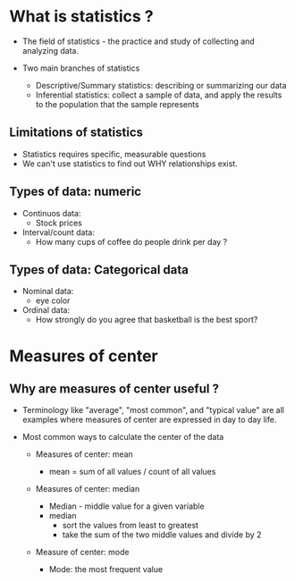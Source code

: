 # What is statistics ? 

- The field of statistics - the practice and study of collecting and analyzing data. 

- Two main branches of statistics
    - Descriptive/Summary statistics: describing or summarizing our data
    - Inferential statistics: collect a sample of data, and apply the results to the population that the sample represents

## Limitations of statistics
- Statistics requires specific, measurable questions
- We can't use statistics to find out WHY relationships exist.

## Types of data: numeric
- Continuos data:
  - Stock prices
- Interval/count data:
  - How many cups of coffee do people drink per day ?
  
## Types of data: Categorical data
- Nominal data:
  - eye color
- Ordinal data:
  - How strongly do you agree that basketball is the best sport?

  
# Measures of center
## Why are measures of center useful ? 
- Terminology like "average", "most common", and "typical value" are all examples where measures of center are expressed in day to day life.

- Most common ways to calculate the center of the data
    - Measures of center: mean
        - mean = sum of all values / count of all values
     
    - Measures of center: median
        - Median - middle value for a given variable
        - median
            - sort the values from least to greatest
            - take the sum of the two middle values and divide by 2
         
    - Measure of center: mode
        - Mode: the most frequent value
